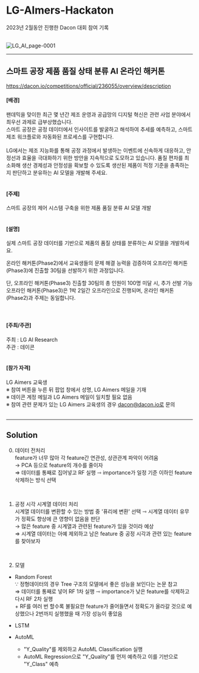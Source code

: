 # LG-AImers-Hackaton
2023년 2월동안 진행한 Dacon 대회 참여 기록  
<br>

![LG_AI_page-0001](https://user-images.githubusercontent.com/69826406/235060232-acfb4dc8-9499-4595-9b8d-58bb4df8b1d0.jpg)


***
## 스마트 공장 제품 품질 상태 분류 AI 온라인 해커톤  
https://dacon.io/competitions/official/236055/overview/description
#### [배경]  
팬데믹을 맞이한 최근 몇 년간 제조 운영과 공급망의 디지털 혁신은 관련 사업 분야에서 최우선 과제로 급부상했습니다.  
스마트 공장은 공정 데이터에서 인사이트를 발굴하고 해석하여 추세를 예측하고, 스마트 제조 워크플로와 자동화된 프로세스를 구현합니다.  
<br>
LG에서는 제조 지능화를 통해 공정 과정에서 발생하는 이벤트에 신속하게 대응하고, 안정선과 효율을 극대화하기 위한 방안을 지속적으로 도모하고 있습니다. 품질 편차를 최소화해 생산 경제성과 안정성을 확보할 수 있도록 생산된 제품이 적정 기준을 충족하는지 판단하고 분유하는 AI 모델을 개발해 주세요.
<br>
<br>
#### [주제]
스마트 공장의 제어 시스템 구축을 위한 제품 품질 분류 AI 모델 개발
<br>
<br>
#### [설명]
실제 스마트 공장 데이터를 기반으로 제품의 품질 상태를 분류하는 AI 모델을 개발하세요.  
  
온라인 해커톤(Phase2)에서 교육생들의 문제 해결 능력을 검증하여 오프라인 해커톤(Phase3)에 진출할 30팀을 선발하기 위한 과정입니다.  
  
단, 오프라인 해커톤(Phase3) 진출할 30팀의 총 인원이 100명 미달 시, 추가 선발 가능  
오프라인 해커톤(Phase3)은 1박 2일간 오프라인으로 진행되며, 온라인 해커톤(Phase2)과 주제는 동일합니다.  
<br>
<br>
#### [주최/주관]
주최 : LG AI Research  
주관 : 데이콘
<br>
<br>
#### [참가 자격]
LG Aimers 교육생  
※ 참여 버튼을 누른 뒤 팝업 창에서 성명, LG Aimers 메일을 기재  
※ 데이콘 계정 메일과 LG Aimers 메일이 일치할 필요 없음  
※ 참여 관련 문제가 있는 LG Aimers 교육생의 경우 dacon@dacon.io로 문의  
<br>
***
## Solution
0. 데이터 전처리  
feature가 너무 많아 각 feature간 연관성, 상관관계 파악이 어려움  
→ PCA 등으로 feature의 개수를 줄이자  
⇒ 데이터를 통째로 집어넣고 RF 실행 ⇾ importance가 일정 기준 이하인 feature 삭제하는 방식 선택  
<br>

1. 공정 시각 시계열 데이터 처리    
시계열 데이터를 변환할 수 있는 방법 중 '퓨리에 변환' 선택 ⇾ 시계열 데이터 유무가 정확도 향상에 큰 영향이 없음을 판단    
→ 많은 feature 중 시계열과 관련된 feature가 있을 것이라 예상    
⇒ 시계열 데이터는 아예 제외하고 남은 feature 중 공정 시각과 관련 있는 feature를 찾아보자  
<br>

2. 모델  
- Random Forest  
∵ 정형데이터의 경우 Tree 구조의 모델에서 좋은 성능을 보인다는 논문 참고    
⇒ 데이터를 통째로 넣어 RF 1차 실행 ⇾ importance가 낮은 feature를 삭제하고 다시 RF 2차 실행  
\+ RF를 여러 번 할수록 불필요한 feature가 줄어들면서 정확도가 올라갈 것으로 예상했으나 2번까지 실행했을 때 가장 성능이 좋았음   

- LSTM

- AutoML
  - "Y_Quality"를 제외하고 AutoML Classification 실행
  - AutoML Regression으로 "Y_Quality"를 먼저 예측하고 이를 기반으로 "Y_Class" 예측

